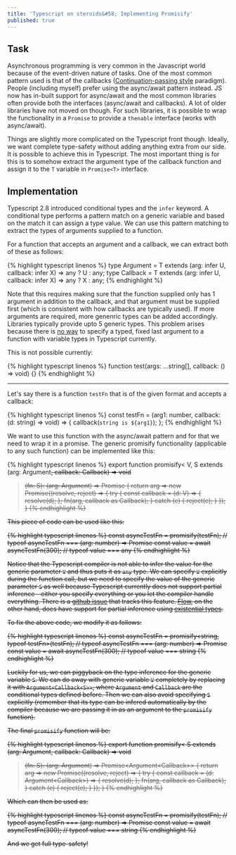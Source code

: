 ```yaml
---
title: 'Typescript on steroids&#58; Implementing Promisify'
published: true
---
```

## Task

Asynchronous programming is very common in the Javascript world because of the event-driven nature of tasks. One of the most common pattern used is that of the callbacks ([Continuation-passing style](https://en.wikipedia.org/wiki/Continuation-passing_style) paradigm). People (including myself) prefer using the async/await pattern instead. JS now has in-built support for async/await and the most common libraries often provide both the interfaces (async/await and callbacks). A lot of older libraries have not moved on though. For such libraries, it is possible to wrap the functionality in a `Promise` to provide a `thenable` interface (works with async/await).

Things are slightly more complicated on the Typescript front though. Ideally, we want complete type-safety without adding anything extra from our side. It is possible to achieve this in Typescript. The most important thing is for this is to somehow extract the argument type of the callback function and assign it to the `T` variable in `Promise<T>` interface.

## Implementation

Typescript 2.8 introduced conditional types and the `infer` keyword. A conditional type performs a pattern match on a generic variable and based on the match it can assign a type value. We can use this pattern matching to extract the types of arguments supplied to a function.

For a function that accepts an argument and a callback, we can extract both of these as follows:

{% highlight typescript linenos %}
type Argument<T> = T extends (arg: infer U, callback: infer X) => any ? U : any;
type Callback<T> = T extends (arg: infer U, callback: infer X) => any ? X : any;
{% endhighlight %}

Note that this requires making sure that the function supplied only has 1 argument in addition to the callback, and that argument must be supplied first (which is consistent with how callbacks are typically used). If more arguments are required, more genenric types can be added accordingly. Libraries typically provide upto 5 generic types. This problem arises because there is [no way](https://github.com/Microsoft/TypeScript/issues/1360) to specify a typed, fixed last argument to a function with variable types in Typescript currently.

This is not possible currently:

{% highlight typescript linenos %}
function test(args: ...string[], callback: () => void) {}
{% endhighlight %}

---

Let's say there is a function `testFn` that is of the given format and accepts a callback:

{% highlight typescript linenos %}
const testFn = (arg1: number, callback: (d: string) => void) => {
  callback(`string is ${arg1}`);
};
{% endhighlight %}

We want to use this function with the async/await pattern and for that we need to wrap it in a promise. The generic promisify functionality (applicable to any such function) can be implemented like this:

{% highlight typescript linenos %}
export function promisify<
  V,
  S extends (arg: Argument<S>, callback: Callback<S>) => void
>(fn: S): (arg: Argument<S>) => Promise<V> {
  return arg =>
    new Promise((resolve, reject) => {
      try {
        const callback = (d: V) => {
          resolve(d);
        };
        fn(arg, callback as Callback<typeof fn>);
      } catch (e) {
        reject(e);
      }
    });
}
{% endhighlight %}

This piece of code can be used like this:

{% highlight typescript linenos %}
const asyncTestFn = promisify(testFn); // typeof asyncTestFn === (arg: number) => Promise<any>
const value = await asyncTestFn(300); // typeof value === any
{% endhighlight %}

Notice that the Typescript compiler is not able to infer the value for the generic parameter `V` and thus puts it as `any` type. We can specify `V` explicitly during the function call, but we need to specify the value of the generic parameter `S` as well because Typescript currently does not support partial inference - either you specify everything or you let the compiler handle everything. There is a [github issue](https://github.com/Microsoft/TypeScript/issues/10571) that tracks this feature. [Flow](https://flow.org/), on the other hand, does have support for partial inference using [existential types](http://sitr.us/2015/05/31/advanced-features-in-flow.html#existential-types).

To fix the above code, we modify it as follows:

{% highlight typescript linenos %}
const asyncTestFn = promisify<string, typeof testFn>(testFn); // typeof asyncTestFn === (arg: number) => Promise<string>
const value = await asyncTestFn(300); // typeof value === string
{% endhighlight %}

Luckily for us, we can piggyback on the type inference for the generic variable `S`. We can do away with generic variable `V` completely by replacing it with `Argument<Callback<S>>`, where `Argument` and `Callback` are the conditional types defined before. Then we can also avoid specifying `S` explicitly (remember that its type can be infered automatically by the compiler because we are passing it in as an argument to the `promisify` function).

The final `promisify` function will be:

{% highlight typescript linenos %}
export function promisify<
  S extends (arg: Argument<S>, callback: Callback<S>) => void
>(fn: S): (arg: Argument<S>) => Promise<Argument<Callback<S>>> {
  return arg =>
    new Promise((resolve, reject) => {
      try {
        const callback = (d: Argument<Callback<S>>) => {
          resolve(d);
        };
        fn(arg, callback as Callback<typeof fn>);
      } catch (e) {
        reject(e);
      }
    });
}
{% endhighlight %}

Which can then be used as:

{% highlight typescript linenos %}
const asyncTestFn = promisify(testFn); // typeof asyncTestFn === (arg: number) => Promise<string>
const value = await asyncTestFn(300); // typeof value === string
{% endhighlight %}

And we get full type-safety!
